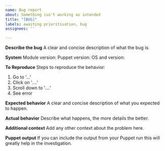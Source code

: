 ```yaml
---
name: Bug report
about: Something isn't working as intended
title: "[BUG]"
labels: awaiting prioritisation, bug
assignees: ''

---
```


**Describe the bug**
A clear and concise description of what the bug is.

**System**
Module version:
Puppet version:
OS and version:

**To Reproduce**
Steps to reproduce the behavior:
1. Go to '...'
2. Click on '....'
3. Scroll down to '....'
4. See error

**Expected behavior**
A clear and concise description of what you expected to happen.

**Actual behavior**
Describe what happens, the more details the better.

**Additional context**
Add any other context about the problem here.

**Puppet output**
If you can include the output from your Puppet run this will greatly help in the investigation.

